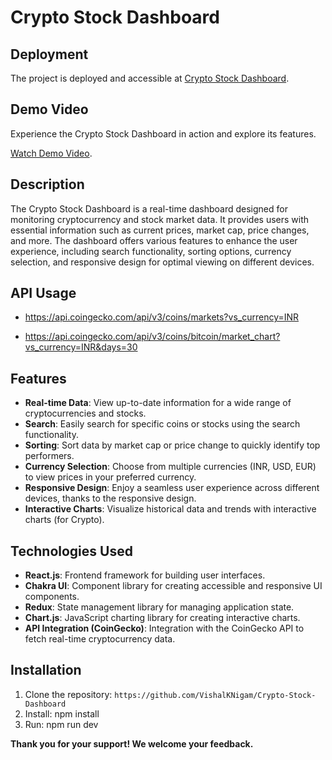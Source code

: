 # Crypto Stock Dashboard

## Deployment

The project is deployed and accessible at [Crypto Stock Dashboard](https://crypto-stock-dashboard.vercel.app/).

## Demo Video

Experience the Crypto Stock Dashboard in action and explore its features.

[Watch Demo Video](https://drive.google.com/file/d/1j17BoN_dT6OLWqP-j-SmIxnbvSKffd0d/view?usp=sharing).

## Description


The Crypto Stock Dashboard is a real-time dashboard designed for monitoring cryptocurrency and stock market data. It provides users with essential information such as current prices, market cap, price changes, and more. The dashboard offers various features to enhance the user experience, including search functionality, sorting options, currency selection, and responsive design for optimal viewing on different devices.

## API Usage

- https://api.coingecko.com/api/v3/coins/markets?vs_currency=INR

- https://api.coingecko.com/api/v3/coins/bitcoin/market_chart?vs_currency=INR&days=30

## Features

- **Real-time Data**: View up-to-date information for a wide range of cryptocurrencies and stocks.
- **Search**: Easily search for specific coins or stocks using the search functionality.
- **Sorting**: Sort data by market cap or price change to quickly identify top performers.
- **Currency Selection**: Choose from multiple currencies (INR, USD, EUR) to view prices in your preferred currency.
- **Responsive Design**: Enjoy a seamless user experience across different devices, thanks to the responsive design.
- **Interactive Charts**: Visualize historical data and trends with interactive charts (for Crypto).

## Technologies Used

- **React.js**: Frontend framework for building user interfaces.
- **Chakra UI**: Component library for creating accessible and responsive UI components.
- **Redux**: State management library for managing application state.
- **Chart.js**: JavaScript charting library for creating interactive charts.
- **API Integration (CoinGecko)**: Integration with the CoinGecko API to fetch real-time cryptocurrency data.

## Installation

1. Clone the repository: `https://github.com/VishalKNigam/Crypto-Stock-Dashboard`
2. Install: npm install
3. Run: npm run dev

**Thank you for your support! We welcome your feedback.**

